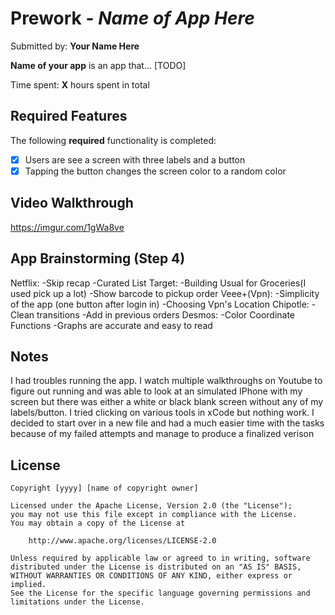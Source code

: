 # Prework - *Name of App Here*

Submitted by: **Your Name Here**

**Name of your app** is an app that... [TODO] 

Time spent: **X** hours spent in total

## Required Features

The following **required** functionality is completed:

- [X] Users are see a screen with three labels and a button
- [X] Tapping the button changes the screen color to a random color
 
## Video Walkthrough

https://imgur.com/1gWa8ve

## App Brainstorming (Step 4)
Netflix: 
   -Skip recap
   -Curated List 
Target:
   -Building Usual for Groceries(I used pick up a lot)
   -Show barcode to pickup order
Veee+(Vpn):
   -Simplicity of the app (one button after login in)
   -Choosing Vpn's Location 
Chipotle:
   -Clean transitions
   -Add in previous orders
Desmos:
   -Color Coordinate Functions
   -Graphs are accurate and easy to read
   


## Notes

I had troubles running the app. I watch multiple walkthroughs on Youtube to figure out running and was able to look at an simulated IPhone with my screen but there was either a white or black blank screen without any of my labels/button. I tried clicking on various tools in xCode but nothing work. I decided to start over in a new file and had a much easier time with the tasks because of my failed attempts and manage to produce a finalized verison

## License

    Copyright [yyyy] [name of copyright owner]

    Licensed under the Apache License, Version 2.0 (the "License");
    you may not use this file except in compliance with the License.
    You may obtain a copy of the License at

        http://www.apache.org/licenses/LICENSE-2.0

    Unless required by applicable law or agreed to in writing, software
    distributed under the License is distributed on an "AS IS" BASIS,
    WITHOUT WARRANTIES OR CONDITIONS OF ANY KIND, either express or implied.
    See the License for the specific language governing permissions and
    limitations under the License.
